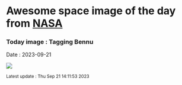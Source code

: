 
# Awesome space image of the day from [NASA](https://api.nasa.gov/)

### Today image : Tagging Bennu
Date : 2023-09-21

![](https://apod.nasa.gov/apod/image/2309/d_tag-2-frames.jpg)

<small>Latest update : Thu Sep 21 14:11:53 2023</small>
        